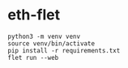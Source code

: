 # eth-flet

```
python3 -m venv venv
source venv/bin/activate
pip install -r requirements.txt
flet run --web
```
